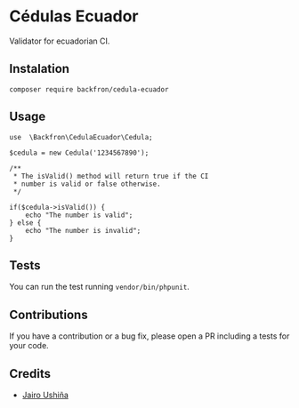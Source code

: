 # Cédulas Ecuador
Validator for ecuadorian CI.
## Instalation
```
composer require backfron/cedula-ecuador
```
## Usage
```
use  \Backfron\CedulaEcuador\Cedula;

$cedula = new Cedula('1234567890');

/**
 * The isValid() method will return true if the CI
 * number is valid or false otherwise.
 */

if($cedula->isValid()) {
    echo "The number is valid";
} else {
    echo "The number is invalid";
}
```

## Tests
You can run the test running `vendor/bin/phpunit`.

## Contributions
If you have a contribution or a bug fix, please open a PR including a tests for your code.

## Credits
- [Jairo Ushiña](https://github.com/jago86)
